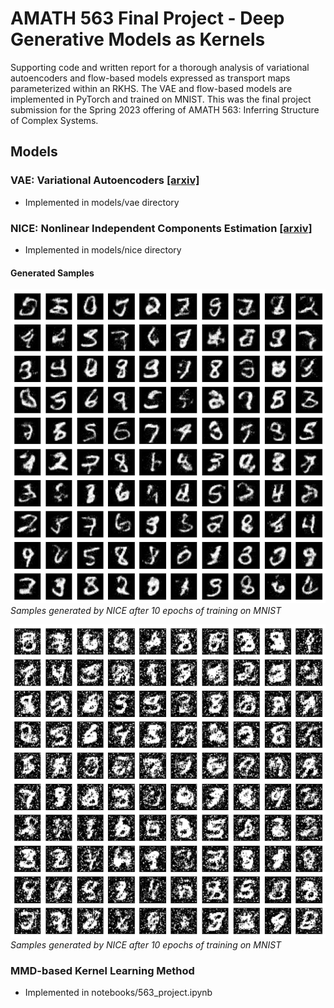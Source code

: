 # AMATH 563 Final Project - Deep Generative Models as Kernels
Supporting code and written report for a thorough analysis of variational autoencoders and flow-based models expressed as transport maps parameterized within an RKHS. The VAE and flow-based models are implemented in PyTorch and trained on MNIST. This was the final project submission for the Spring 2023 offering of AMATH 563: Inferring Structure of Complex Systems.

## Models

### VAE: Variational Autoencoders [[arxiv]](https://arxiv.org/pdf/1312.6114.pdf)
- Implemented in models/vae directory

### NICE: Nonlinear Independent Components Estimation [[arxiv]](https://arxiv.org/pdf/1410.8516.pdf)
- Implemented in models/nice directory

#### Generated Samples

![nice_mnist_e111](samples/Generated_MNIST_samples_epoch111.png#center)
*Samples generated by NICE after 10 epochs of training on MNIST*

![nice_mnist_e10](samples/Generated_MNIST_samples_epoch10.png#center)
*Samples generated by NICE after 10 epochs of training on MNIST*


### MMD-based Kernel Learning Method
- Implemented in notebooks/563_project.ipynb

